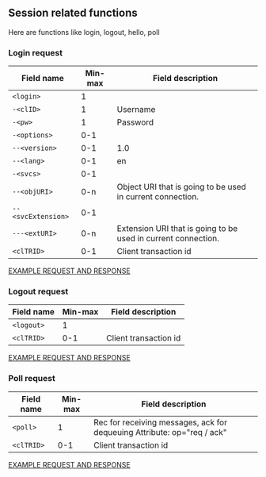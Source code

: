 ## Session related functions
Here are functions like login, logout, hello, poll

### Login request

| Field name              | Min-max | Field description |
| ----------------------- |---------|------------------ |
| `<login>`               | 1     |   |
| `-<clID>`               | 1     | Username      |
| `-<pw>`                 | 1     | Password      |
| `-<options>`            | 0-1     |       |
| `--<version>`           | 0-1     | 1.0      |
| `--<lang>`              | 0-1     | en      |
| `-<svcs>`               | 0-1     |       |
| `--<objURI>`            | 0-n   | Object URI that is going to be used in current connection. |
| `--<svcExtension>`      | 0-1   |  |
| `---<extURI>`           | 0-n   | Extension URI that is going to be used in current connection. |
| `<clTRID>`              | 0-1   | Client transaction id |

[EXAMPLE REQUEST AND RESPONSE](/doc/epp-doc.md#epp-session-when-connected-with-valid-user-logs-in-epp-user)

### Logout request

| Field name              | Min-max | Field description |
| ----------------------- |---------|------------------ |
| `<logout>`               | 1     |   |
| `<clTRID>`              | 0-1   | Client transaction id |

[EXAMPLE REQUEST AND RESPONSE](/doc/epp-doc.md#epp-session-when-connected-with-valid-user-logs-out-epp-user)

### Poll request

| Field name              | Min-max | Field description |
| ----------------------- |---------|------------------ |
| `<poll>`               | 1     | Rec for receiving messages, ack for dequeuing Attribute: op="req / ack"  |
| `<clTRID>`              | 0-1   | Client transaction id |

[EXAMPLE REQUEST AND RESPONSE](/doc/epp-doc.md#epp-poll-with-valid-user-queues-and-dequeues-messages)
